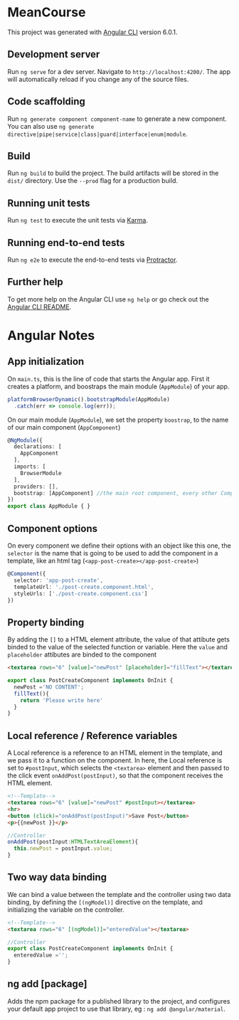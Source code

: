 # MeanCourse

This project was generated with [Angular CLI](https://github.com/angular/angular-cli) version 6.0.1.

## Development server

Run `ng serve` for a dev server. Navigate to `http://localhost:4200/`. The app will automatically reload if you change any of the source files.

## Code scaffolding

Run `ng generate component component-name` to generate a new component. You can also use `ng generate directive|pipe|service|class|guard|interface|enum|module`.

## Build

Run `ng build` to build the project. The build artifacts will be stored in the `dist/` directory. Use the `--prod` flag for a production build.

## Running unit tests

Run `ng test` to execute the unit tests via [Karma](https://karma-runner.github.io).

## Running end-to-end tests

Run `ng e2e` to execute the end-to-end tests via [Protractor](http://www.protractortest.org/).

## Further help

To get more help on the Angular CLI use `ng help` or go check out the [Angular CLI README](https://github.com/angular/angular-cli/blob/master/README.md).

# Angular Notes
## App initialization
On `main.ts`, this is the line of code that starts the Angular app. First it creates a platform, and boostraps the main module (`AppModule`) of your app.
```typescript
platformBrowserDynamic().bootstrapModule(AppModule)
  .catch(err => console.log(err));
```
On our main module (`AppModule`), we set the property `boostrap`, to the name of our main component (`AppComponent`)
```ts
@NgModule({
  declarations: [
    AppComponent
  ],
  imports: [
    BrowserModule
  ],
  providers: [],
  bootstrap: [AppComponent] //the main root component, every other Component will be inside of this one
})
export class AppModule { }
```
## Component options
On every component we define their options with an object like this one, the `selector` is the name that is going to be used to add the component in a template, like an html tag (`<app-post-create></app-post-create>`)
```ts
@Component({
  selector: 'app-post-create',
  templateUrl: './post-create.component.html',
  styleUrls: ['./post-create.component.css']
})
```
## Property binding
By adding the `[]` to a HTML element attribute, the value of that attibute gets binded to the value of the selected function or variable. Here the `value` and `placeholder` attibutes are binded to the component
```html
<textarea rows="6" [value]="newPost" [placeholder]="fillText"></textarea>
```
```ts
export class PostCreateComponent implements OnInit {
  newPost ='NO CONTENT';
  fillText(){
    return 'Please write here'
  }
}
```
## Local reference / Reference variables
A Local reference is a reference to an HTML element in the template, and we pass it to a function on the component. In here, the Local reference is set to `#postInput`, which selects the `<textarea>` element and then passed to the click event `onAddPost(postInput)`, so that the component receives the HTML element.

```html
<!--Template-->
<textarea rows="6" [value]="newPost" #postInput></textarea>
<hr>
<button (click)="onAddPost(postInput)">Save Post</button>
<p>{{newPost }}</p>
```
```ts
//Controller
onAddPost(postInput:HTMLTextAreaElement){
  this.newPost = postInput.value;
}
```

## Two way data binding
We can bind a value between the template and the controller using two data binding, by defining the `[(ngModel)]` directive on the template, and initializing the variable on the controller.
```html
<!--Template-->
<textarea rows="6" [(ngModel)]="enteredValue"></textarea>
```
```ts
//Controller
export class PostCreateComponent implements OnInit {
  enteredValue =''; 
}
```

## ng add [package]
Adds the npm package for a published library to the project, and configures your default app project to use that library, eg : `ng add @angular/material`.